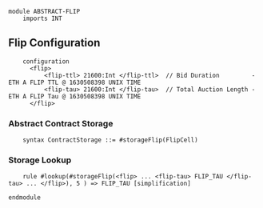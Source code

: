 ```k
module ABSTRACT-FLIP
    imports INT
```

Flip Configuration
------------------

```k
    configuration
      <flip>
          <flip-ttl> 21600:Int </flip-ttl>  // Bid Duration         - ETH A FLIP TTL @ 1630508398 UNIX TIME
          <flip-tau> 21600:Int </flip-tau>  // Total Auction Length - ETH A FLIP Tau @ 1630508398 UNIX TIME
      </flip>
```

### Abstract Contract Storage

```k
    syntax ContractStorage ::= #storageFlip(FlipCell)
```

### Storage Lookup
```
    rule #lookup(#storageFlip(<flip> ... <flip-tau> FLIP_TAU </flip-tau> ... </flip>), 5 ) => FLIP_TAU [simplification]
```

```k
endmodule
```
